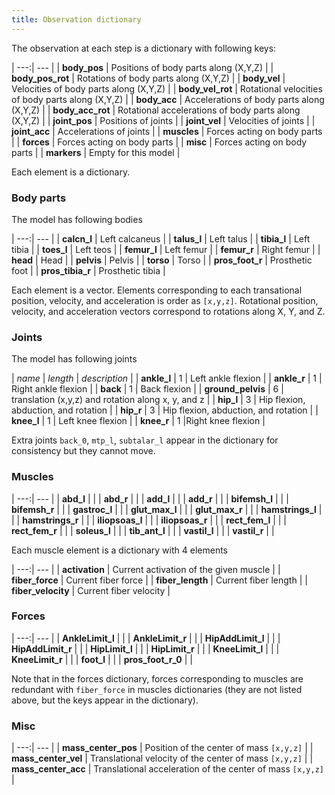 ```yaml
---
title: Observation dictionary
---
```


The observation at each step is a dictionary with following keys:

| ---:| --- |
| **body_pos** | Positions of body parts along (X,Y,Z) |
| **body_pos_rot** | Rotations of body parts along (X,Y,Z) |
| **body_vel** | Velocities of body parts along (X,Y,Z) |
| **body_vel_rot** | Rotational velocities of body parts along (X,Y,Z) |
| **body_acc** | Accelerations of body parts along (X,Y,Z) |
| **body_acc_rot** | Rotational accelerations of body parts along (X,Y,Z) |
| **joint_pos** | Positions of joints |
| **joint_vel** | Velocities of joints |
| **joint_acc** | Accelerations of joints |
| **muscles** | Forces acting on body parts |
| **forces** | Forces acting on body parts |
| **misc** | Forces acting on body parts |
| **markers** | Empty for this model |

Each element is a dictionary.

### Body parts

The model has following bodies

| ---:| --- |
| **calcn_l** | Left calcaneus |
| **talus_l** | Left talus |
| **tibia_l** | Left tibia |
| **toes_l** | Left teos |
| **femur_l** | Left femur |
| **femur_r** | Right femur |
| **head** | Head |
| **pelvis** | Pelvis |
| **torso** | Torso |
| **pros_foot_r** | Prosthetic foot |
| **pros_tibia_r** | Prosthetic tibia |

Each element is a vector. Elements corresponding to each transational position, velocity, and acceleration is order as `[x,y,z]`. Rotational position, velocity, and acceleration vectors correspond to rotations along X, Y, and Z.

### Joints

The model has following joints

| *name* | *length* | *description* |
| **ankle_l** | 1 | Left ankle flexion |
| **ankle_r** | 1 | Right ankle flexion |
| **back** | 1 | Back flexion |
| **ground_pelvis** | 6 | translation (x,y,z) and rotation along x, y, and z |
| **hip_l** | 3 | Hip flexion, abduction, and rotation |
| **hip_r** | 3 | Hip flexion, abduction, and rotation |
| **knee_l** | 1 | Left knee flexion |
| **knee_r** | 1 |Right knee flexion |

Extra joints `back_0`, `mtp_l`, `subtalar_l` appear in the dictionary for consistency but they cannot move.

### Muscles

| ---:| --- |
| **abd_l** |  |
| **abd_r** |  |
| **add_l** |  |
| **add_r** |  |
| **bifemsh_l** |  |
| **bifemsh_r** |  |
| **gastroc_l** |  |
| **glut_max_l** |  |
| **glut_max_r** |  |
| **hamstrings_l** |  |
| **hamstrings_r** |  |
| **iliopsoas_l** |  |
| **iliopsoas_r** |  |
| **rect_fem_l** |  |
| **rect_fem_r** |  |
| **soleus_l** |  |
| **tib_ant_l** |  |
| **vastil_l** |  |
| **vastil_r** |  |

Each muscle element is a dictionary with 4 elements

| ---:| --- |
| **activation** | Current activation of the given muscle |
| **fiber_force** | Current fiber force |
| **fiber_length** | Current fiber length |
| **fiber_velocity** | Current fiber velocity |


### Forces

| ---:| --- |
| **AnkleLimit_l** |  |
| **AnkleLimit_r** |  |
| **HipAddLimit_l** |  |
| **HipAddLimit_r** |  |
| **HipLimit_l** |  |
| **HipLimit_r** |  |
| **KneeLimit_l** |  |
| **KneeLimit_r** |  |
| **foot_l** |  |
| **pros_foot_r_0** |  |

Note that in the forces dictionary, forces corresponding to muscles are redundant with `fiber_force` in muscles dictionaries (they are not listed above, but the keys appear in the dictionary).

### Misc

| ---:| --- |
| **mass_center_pos** | Position of the center of mass `[x,y,z]` |
| **mass_center_vel** | Translational velocity of the center of mass `[x,y,z]` |
| **mass_center_acc** | Translational acceleration of the center of mass `[x,y,z]` |
